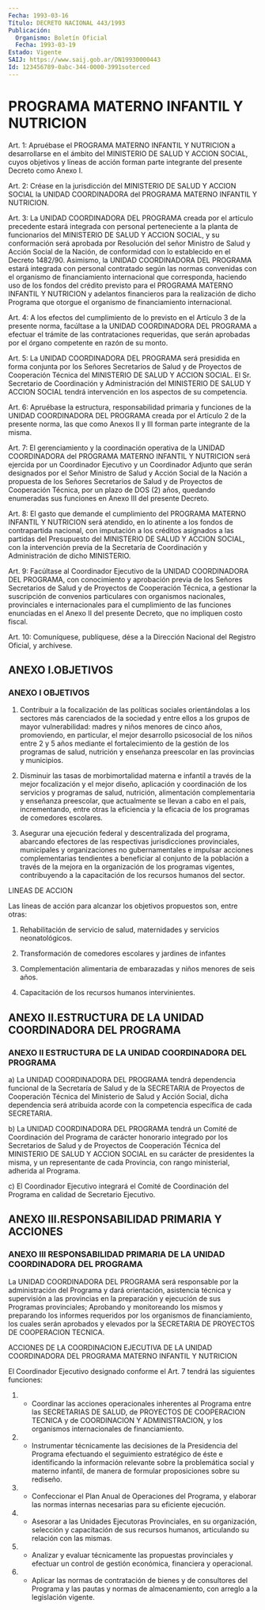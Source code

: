 ```yaml
---
Fecha: 1993-03-16
Título: DECRETO NACIONAL 443/1993
Publicación:
  Organismo: Boletín Oficial
  Fecha: 1993-03-19
Estado: Vigente
SAIJ: https://www.saij.gob.ar/DN19930000443
Id: 123456789-0abc-344-0000-3991soterced
---
```

# PROGRAMA MATERNO INFANTIL Y NUTRICION

<a id="1"></a>
Art.  1:  Apruébase el PROGRAMA MATERNO INFANTIL Y NUTRICION a desarrollarse en  el  ámbito  del  MINISTERIO  DE  SALUD  Y  ACCION SOCIAL,  cuyos objetivos y líneas de acción forman parte integrante del presente Decreto como Anexo I.

<a id="2"></a>
Art.  2:  Créase  en la jurisdicción del MINISTERIO DE SALUD Y ACCION SOCIAL la UNIDAD  COORDINADORA del PROGRAMA MATERNO INFANTIL Y NUTRICION.

<a id="3"></a>
Art.  3:  La  UNIDAD  COORDINADORA  DEL PROGRAMA creada por el artículo precedente estará integrada con personal  perteneciente  a la  planta de funcionarios del MINISTERIO DE SALUD Y ACCION SOCIAL, y su  conformación  será aprobada por Resolución del señor Ministro de Salud y Acción Social  de  la  Nación,  de  conformidad  con  lo establecido en el Decreto 1482/90. Asimismo, la UNIDAD COORDINADORA  DEL PROGRAMA estará integrada con personal contratado según las normas  convenidas  con  el  organismo  de financiamiento internacional  que  corresponda,  haciendo  uso de los  fondos  del crédito previsto para el PROGRAMA MATERNO INFANTIL  Y  NUTRICION  y adelantos  financieros  para  la  realización de dicho Programa que otorgue el organismo de financiamiento internacional.

<a id="4"></a>
Art.  4:  A  los efectos del cumplimiento de lo previsto en el Artículo 3 de la presente norma, facúltase a la UNIDAD COORDINADORA DEL PROGRAMA a efectuar el trámite de las contrataciones  requeridas,  que  serán  aprobadas  por  el  órgano competente en razón de su monto.

<a id="5"></a>
Art.  5: La UNIDAD COORDINADORA DEL PROGRAMA será presidida en forma conjunta  por los Señores Secretarios de Salud y de Proyectos de Cooperación Técnica  del MINISTERIO DE SALUD Y ACCION SOCIAL. El Sr. Secretario de Coordinación  y  Administración del MINISTERIO DE SALUD Y ACCION SOCIAL tendrá intervención  en  los  aspectos  de su competencia.

<a id="6"></a>
Art.  6:  Apruébase  la estructura, responsabilidad primaria y funciones de la UNIDAD COORDINADORA  DEL  PROGRAMA  creada  por  el Artículo  2  de  la  presente  norma,  las que como Anexos II y III forman parte integrante de la misma.

<a id="7"></a>
Art.  7:  El  gerenciamiento y la coordinación operativa de la UNIDAD COORDINADORA  del PROGRAMA MATERNO INFANTIL Y NUTRICION será ejercida por un Coordinador  Ejecutivo y un Coordinador Adjunto que serán designados por el Señor  Ministro de Salud y Acción Social de la Nación a propuesta de los Señores  Secretarios  de  Salud  y  de Proyectos  de  Cooperación  Técnica,  por un plazo de DOS (2) años, quedando  enumeradas  sus  funciones  en  Anexo  III  del  presente Decreto.

<a id="8"></a>
Art.  8:  El  gasto  que  demande el cumplimiento del PROGRAMA MATERNO INFANTIL Y NUTRICION será  atendido,  en  lo atinente a los fondos  de  contrapartida nacional, con imputación a  los  créditos asignados a las  partidas del Presupuesto del MINISTERIO DE SALUD Y ACCION SOCIAL, con  la  intervención  previa  de  la  Secretaría de Coordinación y Administración de dicho MINISTERIO.

<a id="9"></a>
Art.  9:  Facúltase  al  Coordinador  Ejecutivo  de  la UNIDAD COORDINADORA DEL PROGRAMA, con conocimiento y aprobación previa  de los  Señores  Secretarios  de  Salud  y de Proyectos de Cooperación Técnica, a gestionar la suscripción de  convenios  particulares con organismos  nacionales,  provinciales  e  internacionales  para  el cumplimiento  de  las  funciones  enunciadas en  el  Anexo  II  del presente Decreto, que no impliquen costo fiscal.

<a id="10"></a>
Art. 10: Comuníquese, publíquese, dése a la Dirección Nacional del Registro Oficial, y archívese.

## ANEXO I.OBJETIVOS

### ANEXO I OBJETIVOS

<a id="1"></a>
1.  Contribuir  a  la  focalización  de las políticas sociales orientándolas  a  los sectores más carenciados  de  la  sociedad  y entre ellos a los grupos  de  mayor  vulnerabilidad: madres y niños menores  de  cinco  años,  promoviendo,  en  particular,  el  mejor desarrollo psicosocial de los niños entre  2  y  5 años mediante el fortalecimiento de la gestión de los programas de  salud, nutrición y    enseñanza  preescolar  en  las  provincias  y  municipios.

2. Disminuir  las  tasas  de  morbimortalidad materna e infantil a través de la mejor focalización  y  el  mejor  diseño, aplicación y coordinación  de  los  servicios  y programas de salud,  nutrición, alimentación complementaria y enseñanza preescolar, que actualmente  se  llevan  a cabo en el  país,  incrementando,  entre otras la eficiencia y la eficacia  de  los  programas  de comedores escolares.

3. Asegurar una ejecución federal y descentralizada del  programa, abarcando efectores de las respectivas jurisdicciones provinciales,  municipales  y  organizaciones no gubernamentales  e impulsar  acciones  complementarias   tendientes  a  beneficiar  al conjunto de la población a través de la  mejora  en la organización de los programas vigentes, contribuyendo a la capacitación  de  los recursos humanos del sector.

LINEAS DE ACCION

Las  líneas  de acción para alcanzar los objetivos propuestos son, entre otras:

1. Rehabilitación  de  servicio de salud, maternidades y servicios neonatológicos.

2. Transformación de comedores  escolares  y  jardines de infantes

3. Complementación alimentaria de embarazadas y  niños  menores  de seis años.

4.    Capacitación    de   los  recursos  humanos  intervinientes.

## ANEXO    II.ESTRUCTURA  DE  LA  UNIDAD  COORDINADORA  DEL  PROGRAMA

### ANEXO II ESTRUCTURA DE LA UNIDAD COORDINADORA DEL PROGRAMA

<a id="1"></a>
a)  La  UNIDAD  COORDINADORA  DEL  PROGRAMA tendrá dependencia funcional  de  la  Secretaría  de  Salud  y  de  la  SECRETARIA  de Proyectos de Cooperación Técnica del Ministerio  de  Salud y Acción Social, dicha dependencia será atribuida acorde con la  competencia específica de cada SECRETARIA.

b)  La  UNIDAD  COORDINADORA  DEL  PROGRAMA  tendrá  un Comité  de Coordinación del Programa de carácter honorario integrado  por  los Secretarios  de  Salud  y  de  Proyectos de Cooperación Técnica del MINISTERIO DE SALUD Y ACCION SOCIAL  en  su carácter de presidentes la  misma,  y  un  representante  de  cada  Provincia,   con  rango ministerial, adherida al Programa.

c)  El  Coordinador  Ejecutivo integrará el Comité de Coordinación del Programa en calidad de Secretario Ejecutivo.

## ANEXO III.RESPONSABILIDAD PRIMARIA Y ACCIONES

### ANEXO III RESPONSABILIDAD  PRIMARIA  DE  LA UNIDAD COORDINADORA DEL PROGRAMA

<a id="1"></a>
La  UNIDAD  COORDINADORA  DEL PROGRAMA será responsable por la administración del Programa y dará  orientación, asistencia técnica y supervisión a las provincias en la  preparación  y  ejecución  de sus  Programas  provinciales; Aprobando y monitoreando los mismos y preparando  los  informes    requeridos    por  los  organismos  de financiamiento,  los  cuales  serán  aprobados y  elevados  por  la SECRETARIA DE PROYECTOS DE COOPERACION TECNICA.

ACCIONES DE LA COORDINACION EJECUTIVA  DE  LA  UNIDAD COORDINADORA DEL PROGRAMA MATERNO INFANTIL Y NUTRICION

El Coordinador Ejecutivo designado conforme el Art.  7  tendrá las siguientes funciones:

1.  -  Coordinar las acciones operacionales inherentes al Programa entre  las  SECRETARIAS  DE  SALUD,  de  PROYECTOS  DE  COOPERACION TECNICA  y  de  COORDINACION  Y  ADMINISTRACION,  y  los organismos internacionales de financiamiento.

2.  -  Instrumentar  técnicamente las decisiones de la Presidencia del  Programa efectuando  el  seguimiento  estratégico  de  éste  e identificando   la  información  relevante  sobre  la  problemática social y materno  infantil,  de  manera  de  formular proposiciones sobre su rediseño.

3.  - Confeccionar el Plan Anual de Operaciones  del  Programa,  y elaborar    las   normas  internas  necesarias  para  su  eficiente ejecución.

4.  -  Asesorar  a las  Unidades  Ejecutoras  Provinciales,  en  su organización, selección  y  capacitación  de  sus recursos humanos, articulando su relación con las mismas.

5.  - Analizar y evaluar técnicamente las propuestas  provinciales y  efectuar    un   control  de  gestión  económica,  financiera  y operacional.

6. - Aplicar las normas de contratación de bienes y de consultores del Programa  y  las pautas y normas de almacenamiento, con arreglo a la legislación vigente.